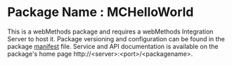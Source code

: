 # Package Name : MCHelloWorld
This is a webMethods package and requires a webMethods Integration Server to host it. Package versioning and configuration can be found in the package [manifest](./MCHelloWorld/manifest.v3) file. Service and API documentation is available on the package's home page http://&lt;server&gt;:&lt;port&gt;/&lt;packagename>.